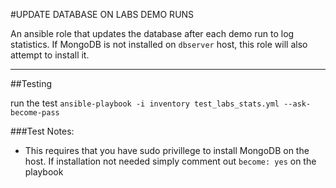 #UPDATE DATABASE ON LABS DEMO RUNS

An ansible role that updates the database after each demo run to log statistics. If MongoDB is not installed on `dbserver` host, this role will also attempt to install it.

---
##Testing

run the test ```ansible-playbook -i inventory test_labs_stats.yml --ask-become-pass```

###Test Notes: 

* This requires that you have sudo privillege to install MongoDB on the host. If installation not needed simply comment out `become: yes` on the playbook